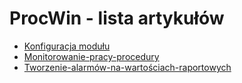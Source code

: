 # ProcWin - lista artykułów

- [Konfiguracja modułu](/ProcWin/ProcWin.-Konfiguracja-modułu.md) 
- [Monitorowanie-pracy-procedury](/ProcWin/ProcWin.-Monitorowanie-pracy-procedury.md) 
- [Tworzenie-alarmów-na-wartościach-raportowych](/ProcWin/Tworzenie-alarmów-na-wartościach-raportowych.md) 
